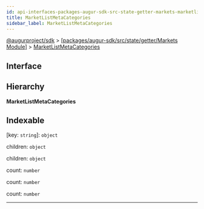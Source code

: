 ```yaml
---
id: api-interfaces-packages-augur-sdk-src-state-getter-markets-marketlistmetacategories
title: MarketListMetaCategories
sidebar_label: MarketListMetaCategories
---
```


[@augurproject/sdk](api-readme.md) > [[packages/augur-sdk/src/state/getter/Markets Module]](api-modules-packages-augur-sdk-src-state-getter-markets-module.md) > [MarketListMetaCategories](api-interfaces-packages-augur-sdk-src-state-getter-markets-marketlistmetacategories.md)

## Interface

## Hierarchy

**MarketListMetaCategories**

## Indexable

\[key: `string`\]:&nbsp;`object`

 children: `object`

[key: `string`]: `object`

 children: `object`

[key: `string`]: `object`

 count: `number`

 count: `number`

 count: `number`

---

